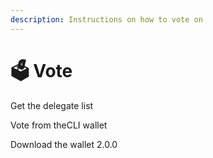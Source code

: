 ```yaml
---
description: Instructions on how to vote on
---
```


# 🗳️ Vote

Get the delegate list

Vote from theCLI wallet

Download the wallet 2.0.0





